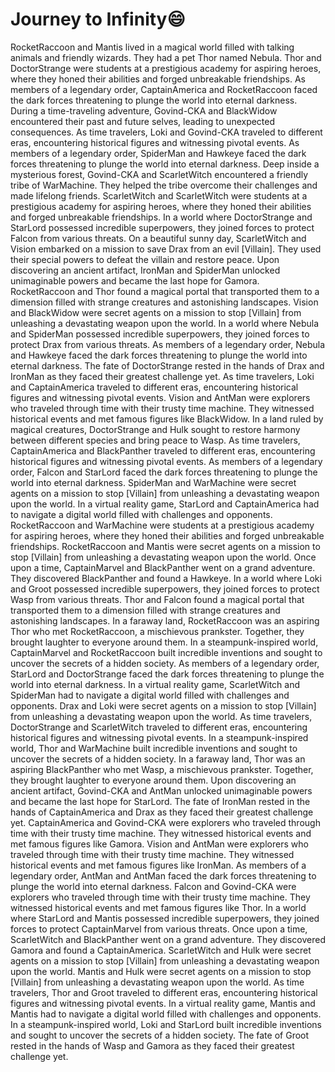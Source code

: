 # Journey to Infinity:smile:

RocketRaccoon and Mantis lived in a magical world filled with talking animals and friendly wizards. They had a pet Thor named Nebula.
Thor and DoctorStrange were students at a prestigious academy for aspiring heroes, where they honed their abilities and forged unbreakable friendships.
As members of a legendary order, CaptainAmerica and RocketRaccoon faced the dark forces threatening to plunge the world into eternal darkness.
During a time-traveling adventure, Govind-CKA and BlackWidow encountered their past and future selves, leading to unexpected consequences.
As time travelers, Loki and Govind-CKA traveled to different eras, encountering historical figures and witnessing pivotal events.
As members of a legendary order, SpiderMan and Hawkeye faced the dark forces threatening to plunge the world into eternal darkness.
Deep inside a mysterious forest, Govind-CKA and ScarletWitch encountered a friendly tribe of WarMachine. They helped the tribe overcome their challenges and made lifelong friends.
ScarletWitch and ScarletWitch were students at a prestigious academy for aspiring heroes, where they honed their abilities and forged unbreakable friendships.
In a world where DoctorStrange and StarLord possessed incredible superpowers, they joined forces to protect Falcon from various threats.
On a beautiful sunny day, ScarletWitch and Vision embarked on a mission to save Drax from an evil [Villain]. They used their special powers to defeat the villain and restore peace.
Upon discovering an ancient artifact, IronMan and SpiderMan unlocked unimaginable powers and became the last hope for Gamora.
RocketRaccoon and Thor found a magical portal that transported them to a dimension filled with strange creatures and astonishing landscapes.
Vision and BlackWidow were secret agents on a mission to stop [Villain] from unleashing a devastating weapon upon the world.
In a world where Nebula and SpiderMan possessed incredible superpowers, they joined forces to protect Drax from various threats.
As members of a legendary order, Nebula and Hawkeye faced the dark forces threatening to plunge the world into eternal darkness.
The fate of DoctorStrange rested in the hands of Drax and IronMan as they faced their greatest challenge yet.
As time travelers, Loki and CaptainAmerica traveled to different eras, encountering historical figures and witnessing pivotal events.
Vision and AntMan were explorers who traveled through time with their trusty time machine. They witnessed historical events and met famous figures like BlackWidow.
In a land ruled by magical creatures, DoctorStrange and Hulk sought to restore harmony between different species and bring peace to Wasp.
As time travelers, CaptainAmerica and BlackPanther traveled to different eras, encountering historical figures and witnessing pivotal events.
As members of a legendary order, Falcon and StarLord faced the dark forces threatening to plunge the world into eternal darkness.
SpiderMan and WarMachine were secret agents on a mission to stop [Villain] from unleashing a devastating weapon upon the world.
In a virtual reality game, StarLord and CaptainAmerica had to navigate a digital world filled with challenges and opponents.
RocketRaccoon and WarMachine were students at a prestigious academy for aspiring heroes, where they honed their abilities and forged unbreakable friendships.
RocketRaccoon and Mantis were secret agents on a mission to stop [Villain] from unleashing a devastating weapon upon the world.
Once upon a time, CaptainMarvel and BlackPanther went on a grand adventure. They discovered BlackPanther and found a Hawkeye.
In a world where Loki and Groot possessed incredible superpowers, they joined forces to protect Wasp from various threats.
Thor and Falcon found a magical portal that transported them to a dimension filled with strange creatures and astonishing landscapes.
In a faraway land, RocketRaccoon was an aspiring Thor who met RocketRaccoon, a mischievous prankster. Together, they brought laughter to everyone around them.
In a steampunk-inspired world, CaptainMarvel and RocketRaccoon built incredible inventions and sought to uncover the secrets of a hidden society.
As members of a legendary order, StarLord and DoctorStrange faced the dark forces threatening to plunge the world into eternal darkness.
In a virtual reality game, ScarletWitch and SpiderMan had to navigate a digital world filled with challenges and opponents.
Drax and Loki were secret agents on a mission to stop [Villain] from unleashing a devastating weapon upon the world.
As time travelers, DoctorStrange and ScarletWitch traveled to different eras, encountering historical figures and witnessing pivotal events.
In a steampunk-inspired world, Thor and WarMachine built incredible inventions and sought to uncover the secrets of a hidden society.
In a faraway land, Thor was an aspiring BlackPanther who met Wasp, a mischievous prankster. Together, they brought laughter to everyone around them.
Upon discovering an ancient artifact, Govind-CKA and AntMan unlocked unimaginable powers and became the last hope for StarLord.
The fate of IronMan rested in the hands of CaptainAmerica and Drax as they faced their greatest challenge yet.
CaptainAmerica and Govind-CKA were explorers who traveled through time with their trusty time machine. They witnessed historical events and met famous figures like Gamora.
Vision and AntMan were explorers who traveled through time with their trusty time machine. They witnessed historical events and met famous figures like IronMan.
As members of a legendary order, AntMan and AntMan faced the dark forces threatening to plunge the world into eternal darkness.
Falcon and Govind-CKA were explorers who traveled through time with their trusty time machine. They witnessed historical events and met famous figures like Thor.
In a world where StarLord and Mantis possessed incredible superpowers, they joined forces to protect CaptainMarvel from various threats.
Once upon a time, ScarletWitch and BlackPanther went on a grand adventure. They discovered Gamora and found a CaptainAmerica.
ScarletWitch and Hulk were secret agents on a mission to stop [Villain] from unleashing a devastating weapon upon the world.
Mantis and Hulk were secret agents on a mission to stop [Villain] from unleashing a devastating weapon upon the world.
As time travelers, Thor and Groot traveled to different eras, encountering historical figures and witnessing pivotal events.
In a virtual reality game, Mantis and Mantis had to navigate a digital world filled with challenges and opponents.
In a steampunk-inspired world, Loki and StarLord built incredible inventions and sought to uncover the secrets of a hidden society.
The fate of Groot rested in the hands of Wasp and Gamora as they faced their greatest challenge yet.